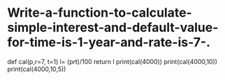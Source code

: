 # Write-a-function-to-calculate-simple-interest-and-default-value-for-time-is-1-year-and-rate-is-7-.
def cal(p,r=7, t=1)
  l= (p*r*t)/100
  return l
print(cal(4000)) 
print(cal(4000,10)) 
print(cal(4000,10,5))
